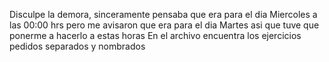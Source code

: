 Disculpe la demora, sinceramente pensaba que era para el dia Miercoles a las 00:00 hrs pero me avisaron que era para el dia Martes asi que tuve que ponerme a hacerlo a estas horas
En el archivo encuentra los ejercicios pedidos separados y nombrados
